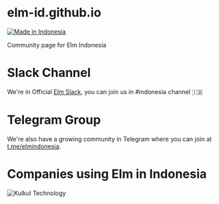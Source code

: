 # elm-id.github.io
[![Made in Indonesia](https://made-in-indonesia.github.io/made-in-indonesia.svg)](https://github.com/made-in-indonesia/made-in-indonesia)

Community page for Elm Indonesia

# Slack Channel

We're in Official [Elm Slack](https://elmlang.herokuapp.com/), you can join us in #indonesia channel 🇮🇩

# Telegram Group

We're also have a growing community in Telegram where you can join at [t.me/elmindonesia](https://t.me/elmindonesia).

# Companies using Elm in Indonesia

<image src="./logos/kulkul.png" alt="Kulkul Technology"/>